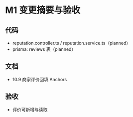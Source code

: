 # M1 变更摘要与验收

## 代码
- reputation.controller.ts / reputation.service.ts（planned）
- prisma: reviews 表（planned）

## 文档
- 10.9 商家评价回填 Anchors

## 验收
- 评价可新增与读取
